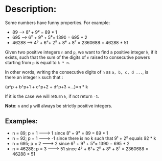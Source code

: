 # Description:
Some numbers have funny properties. For example:

- 89 --> 8¹ + 9² = 89 * 1
- 695 --> 6² + 9³ + 5⁴= 1390 = 695 * 2
- 46288 --> 4³ + 6⁴+ 2⁵ + 8⁶ + 8⁷ = 2360688 = 46288 * 51

Given two positive integers `n` and `p`, we want to find a positive integer `k`, if it exists, such that the sum of the digits of `n` raised to consecutive powers starting from `p` is equal to `k * n`.

In other words, writing the consecutive digits of `n` as `a, b, c, d ...`, is there an integer `k` such that :

(a^p + b^p+1 + c^p+2 + d^p+3 +...)=n * k

If it is the case we will return `k`, if not return `-1`.

**Note:** `n` and `p` will always be strictly positive integers.

## Examples:
- n = 89; p = 1 ---> 1 since 8¹ + 9² = 89 = 89 * 1
- n = 92; p = 1 ---> -1 since there is no k such that 9¹ + 2² equals 92 * k
- n = 695; p = 2 ---> 2 since 6² + 9³ + 5⁴= 1390 = 695 * 2
- n = 46288; p = 3 ---> 51 since 4³ + 6⁴+ 2⁵ + 8⁶ + 8⁷ = 2360688 = 46288 * 51
